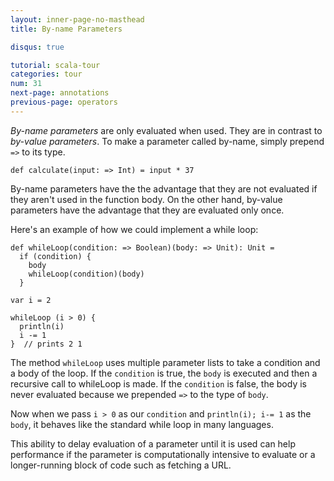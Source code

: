 ```yaml
---
layout: inner-page-no-masthead
title: By-name Parameters

disqus: true

tutorial: scala-tour
categories: tour
num: 31
next-page: annotations
previous-page: operators
---
```


_By-name parameters_ are only evaluated when used. They are in contrast to _by-value parameters_. To make a parameter called by-name, simply prepend `=>` to its type.
```tut
def calculate(input: => Int) = input * 37
```
By-name parameters have the the advantage that they are not evaluated if they aren't used in the function body. On the other hand, by-value parameters have the advantage that they are evaluated only once.

Here's an example of how we could implement a while loop:

```tut
def whileLoop(condition: => Boolean)(body: => Unit): Unit =
  if (condition) {
    body
    whileLoop(condition)(body)
  }

var i = 2

whileLoop (i > 0) {
  println(i)
  i -= 1
}  // prints 2 1
```
The method `whileLoop` uses multiple parameter lists to take a condition and a body of the loop. If the `condition` is true, the `body` is executed and then a recursive call to whileLoop is made. If the `condition` is false, the body is never evaluated because we prepended `=>` to the type of `body`.

Now when we pass `i > 0` as our `condition` and `println(i); i-= 1` as the `body`, it behaves like the standard while loop in many languages. 

This ability to delay evaluation of a parameter until it is used can help performance if the parameter is computationally intensive to evaluate or a longer-running block of code such as fetching a URL.
